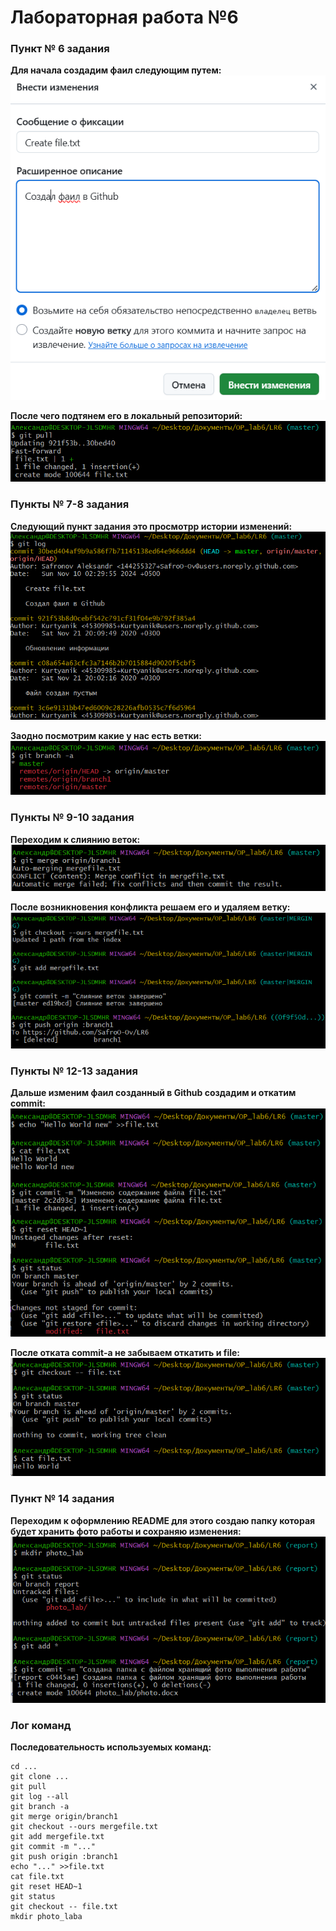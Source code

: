 # Лабораторная работа №6
### Пункт № 6 задания
**Для начала создадим фаил следующим путем:**
![Создание файла в Github.png](https://github.com/SafroO-Ov/LR6/blob/report/photo_lab/%D0%A1%D0%BE%D0%B7%D0%B4%D0%B0%D0%BD%D0%B8%D0%B5%20%D1%84%D0%B0%D0%B9%D0%BB%D0%B0%20%D0%B2%20Github.png)

**После чего подтянем его в локальный репозиторий:**
![подтягивание](https://github.com/SafroO-Ov/LR6/blob/report/photo_lab/%D0%9F%D0%BE%D0%B4%D1%82%D1%8F%D0%B3%D0%B8%D0%B2%D0%B0%D0%BD%D0%B8%D0%B5%20%D0%B8%D0%B7%D0%BC%D0%B5%D0%BD%D0%B5%D0%BD%D0%B8%D0%B9%20%D0%B2%20%D0%BB%D0%BE%D0%BA%D0%B0%D0%BB%D1%8C%D0%BD%D1%8B%D0%B9%20%D1%80%D0%B5%D0%BF%D0%BE%D0%B7%D0%B8%D1%82%D0%BE%D1%80%D0%B8%D0%B9.png)
### Пункты № 7-8 задания
**Следующий пункт задания это просмотрр истории изменений:**
![Изменения](https://github.com/SafroO-Ov/LR6/blob/report/photo_lab/%D0%9F%D1%80%D0%BE%D1%81%D0%BC%D0%BE%D1%82%D1%80%20%D0%BF%D0%BE%D1%81%D0%BB%D0%B5%D0%B4%D0%BD%D0%B8%D1%85%20%D0%B8%D0%B7%D0%BC%D0%B5%D0%BD%D0%B5%D0%BD%D0%B8%D0%B9.png)

**Заодно посмотрим какие у нас есть ветки:**
![Ветки](https://github.com/SafroO-Ov/LR6/blob/report/photo_lab/%D0%BE%D0%B1%D0%B7%D0%BE%D1%80%20%D0%B2%D0%B5%D1%82%D0%BE%D0%BA.png)
### Пункты № 9-10 задания
**Переходим к слиянию веток:**
![Возникновение конфликта](https://github.com/SafroO-Ov/LR6/blob/report/photo_lab/%D0%9A%D0%BE%D0%BD%D1%84%D0%BB%D0%B8%D0%BA%D1%82%20%D0%BF%D1%80%20%D1%81%D0%BB%D0%B8%D1%8F%D0%BD%D0%B8%D0%B8.png)

**После возникновения конфликта решаем его и удаляем ветку:**
![Решение и удаление](https://github.com/SafroO-Ov/LR6/blob/report/photo_lab/%D1%80%D0%B5%D1%88%D0%B5%D0%BD%D0%B8%D0%B5%20%D0%BA%D0%BE%D0%BD%D1%84%D0%BB%D0%B8%D1%82%D0%BA%D0%B0%20%D0%B8%20%D1%83%D0%B4%D0%B0%D0%BB%D0%B5%D0%BD%D0%B8%D0%B5%20%D0%B2%D0%B5%D1%82%D0%BA%D0%B8.png)
### Пункты № 12-13 задания
**Дальше изменим фаил созданный в Github создадим и откатим commit:**
![Работа с file](https://github.com/SafroO-Ov/LR6/blob/report/photo_lab/%D0%A0%D0%B0%D0%B1%D0%BE%D1%82%D0%B0%20%D1%81%20%D1%84%D0%B0%D0%B9%D0%BB%D0%BE%D0%BC%20file.png)

**После отката commit-a не забываем откатить и file:**
![Откат файла](https://github.com/SafroO-Ov/LR6/blob/report/photo_lab/%D0%BE%D1%82%D0%BA%D0%B0%D1%82%20%D1%81%D0%BE%D1%81%D1%82%D0%BE%D1%8F%D0%BD%D0%B8%D0%B5%20%D1%84%D0%B0%D0%B9%D0%BB%D0%B0.png)
### Пункт № 14 задания
**Переходим к оформлению README для этого создаю папку которая будет хранить фото работы и сохраняю изменения:**
![Папка с фото](https://github.com/SafroO-Ov/LR6/blob/report/photo_lab/%D1%81%D0%BE%D0%B7%D0%B4%D0%B0%D0%BD%D0%B8%D0%B5%20%D0%BF%D0%B0%D0%BF%D0%BA%D0%B8%20%D1%81%20%D1%84%D0%BE%D1%82%D0%BE.png)
### Лог команд
**Последовательность используемых команд:**
```
cd ...
git clone ...
git pull
git log --all
git branch -a
git merge origin/branch1
git checkout --ours mergefile.txt
git add mergefile.txt
git commit -m "..."
git push origin :branch1
echo "..." >>file.txt
cat file.txt
git reset HEAD~1
git status
git checkout -- file.txt
mkdir photo_laba
```
